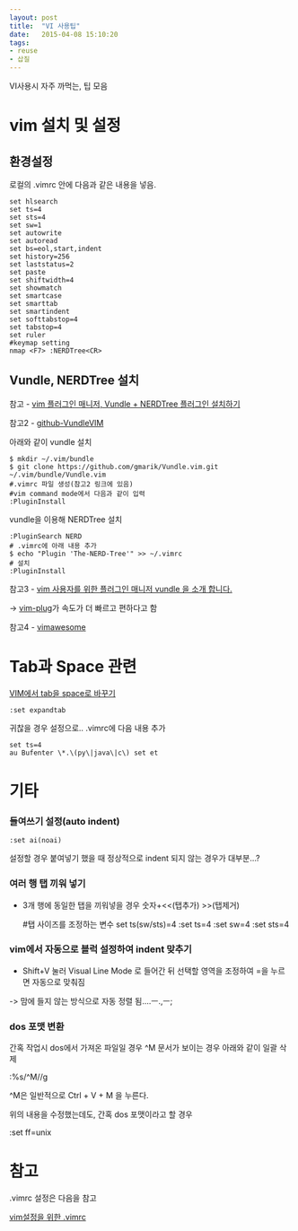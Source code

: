 ```yaml
---
layout: post
title:  "VI 사용팁"
date:   2015-04-08 15:10:20
tags:
- reuse
- 삽질
---
```


VI사용시 자주 까먹는, 팁 모음

# vim 설치 및 설정

## 환경설정 ##

로컬의 .vimrc 안에 다음과 같은 내용을 넣음.

    set hlsearch
    set ts=4
    set sts=4
    set sw=1
    set autowrite
    set autoread
    set bs=eol,start,indent
    set history=256
    set laststatus=2
    set paste
    set shiftwidth=4
    set showmatch
    set smartcase
    set smarttab
    set smartindent
    set softtabstop=4
    set tabstop=4
    set ruler
    #keymap setting
    nmap <F7> :NERDTree<CR>

## Vundle, NERDTree 설치 ##

참고 - [vim 플러그인 매니저, Vundle + NERDTree 플러그인 설치하기](https://dobest.io/install-vundle-and-nerdtree/)

참고2 - [github-VundleVIM](https://github.com/VundleVim/Vundle.vim)

아래와 같이 vundle 설치

    $ mkdir ~/.vim/bundle
    $ git clone https://github.com/gmarik/Vundle.vim.git ~/.vim/bundle/Vundle.vim
    #.vimrc 파일 생성(참고2 링크에 있음)
    #vim command mode에서 다음과 같이 입력
    :PluginInstall

vundle을 이용해 NERDTree 설치

    :PluginSearch NERD
    # .vimrc에 아래 내용 추가
    $ echo "Plugin 'The-NERD-Tree'" >> ~/.vimrc
    # 설치
    :PluginInstall

참고3 - [vim 사용자를 위한 플러그인 매니저 vundle 을 소개 합니다.](https://kldp.org/node/125263)

-> [vim-plug](https://github.com/junegunn/vim-plug)가 속도가 더 빠르고 편하다고 함


참고4 - [vimawesome](http://vimawesome.com)


# Tab과 Space 관련

[VIM에서 tab을 space로 바꾸기](http://naturephoto.tistory.com/38)

    :set expandtab

귀찮을 경우 설정으로.. .vimrc에 다음 내용 추가

    set ts=4
    au Bufenter \*.\(py\|java\|c\) set et

# 기타

### 들여쓰기 설정(auto indent)

    :set ai(noai)

설정할 경우 붙여넣기 했을 때 정상적으로 indent 되지 않는 경우가 대부분...?

### 여러 행 탭 끼워 넣기

- 3개 행에 동일한 탭을 끼워넣을 경우 숫자+<<(탭추가) >>(탭제거)

    #탭 사이즈를 조정하는 변수
    set ts(sw/sts)=4
    :set ts=4
    :set sw=4
    :set sts=4

### vim에서 자동으로 블럭 설정하여 indent 맞추기

- Shift+V 눌러 Visual Line Mode 로 들어간 뒤 선택할 영역을 조정하여 =을 누르면 자동으로 맞춰짐

-> 맘에 들지 않는 방식으로 자동 정렬 됨....ㅡ.,ㅡ;

### dos 포맷 변환

간혹 작업시 dos에서 가져온 파일일 경우 ^M 문서가 보이는 경우 아래와 같이 일괄 삭제

  :%s/^M//g  

^M은 일반적으로 Ctrl + V + M 을 누른다.

위의 내용을 수정했는데도, 간혹 dos 포맷이라고 할 경우

  :set ff=unix

# 참고

.vimrc 설정은 다음을 참고

[vim설정을 위한 .vimrc](http://blog.outsider.ne.kr/518)
